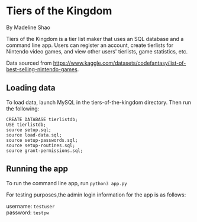 # Tiers of the Kingdom
By Madeline Shao

Tiers of the Kingdom is a tier list maker that uses an SQL database and a command line app.
Users can register an account, create tierlists for Nintendo video games, and view
other users' tierlists, game statistics, etc.

Data sourced from https://www.kaggle.com/datasets/codefantasy/list-of-best-selling-nintendo-games.

## Loading data
To load data, launch MySQL in the tiers-of-the-kingdom directory. Then run the following:
```
CREATE DATABASE tierlistdb;
USE tierlistdb;
source setup.sql;
source load-data.sql;
source setup-passwords.sql;
source setup-routines.sql;
source grant-permissions.sql;
```

## Running the app
To run the command line app, run
`python3 app.py`

For testing purposes,the admin login information for the app is as follows:

username: `testuser`\
password: `testpw`
